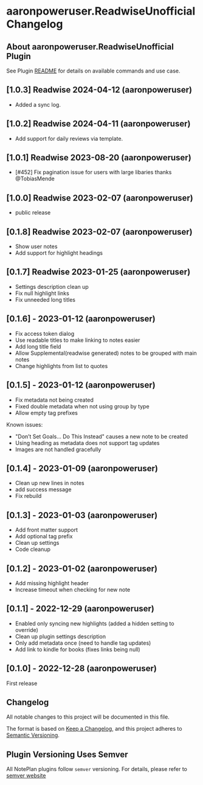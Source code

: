 # aaronpoweruser.ReadwiseUnofficial Changelog

## About aaronpoweruser.ReadwiseUnofficial Plugin

See Plugin [README](https://github.com/NotePlan/plugins/blob/main/aaronpoweruser.ReadwiseUnofficial/README.md) for details on available commands and use case.


## [1.0.3] Readwise 2024-04-12 (aaronpoweruser)
- Added a sync log.

## [1.0.2] Readwise 2024-04-11 (aaronpoweruser)
- Add support for daily reviews via template.

## [1.0.1] Readwise 2023-08-20 (aaronpoweruser)
* [#452] Fix pagination issue for users with large libaries thanks @TobiasMende

## [1.0.0] Readwise  2023-02-07 (aaronpoweruser)
* public release

## [0.1.8] Readwise  2023-02-07 (aaronpoweruser)
* Show user notes
* Add support for highlight headings
## [0.1.7] Readwise  2023-01-25 (aaronpoweruser)
* Settings description clean up
* Fix null highlight links
* Fix unneeded long titles
## [0.1.6] - 2023-01-12 (aaronpoweruser)
- Fix access token dialog
- Use readable titles to make linking to notes easier
- Add long title field
- Allow Supplemental(readwise generated) notes to be grouped with main notes
- Change highlights from list to quotes

## [0.1.5] - 2023-01-12 (aaronpoweruser)
- Fix metadata not being created
- Fixed double metadata when not using group by type
- Allow empty tag prefixes

Known issues:
- "Don’t Set Goals… Do This Instead" causes a new note to be created
- Using heading as metadata does not support tag updates
- Images are not handled gracefully

## [0.1.4] - 2023-01-09 (aaronpoweruser)
- Clean up new lines in notes
- add success message
- Fix rebuild

## [0.1.3] - 2023-01-03 (aaronpoweruser)
- Add front matter support
- Add optional tag prefix
- Clean up settings
- Code cleanup

## [0.1.2] - 2023-01-02 (aaronpoweruser)
- Add missing highlight header
- Increase timeout when checking for new note

## [0.1.1] - 2022-12-29 (aaronpoweruser)

- Enabled only syncing new highlights (added a hidden setting to override)
- Clean up plugin settings description
- Only add metadata once (need to handle tag updates)
- Add link to kindle for books (fixes links being null)

## [0.1.0] - 2022-12-28 (aaronpoweruser)
First release

## Changelog

All notable changes to this project will be documented in this file.

The format is based on [Keep a Changelog](https://keepachangelog.com/en/1.0.0/),
and this project adheres to [Semantic Versioning](https://semver.org/spec/v2.0.0.html).

## Plugin Versioning Uses Semver

All NotePlan plugins follow `semver` versioning. For details, please refer to [semver website](https://semver.org/)
